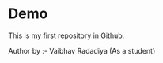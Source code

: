 # Demo
This is my first repository in Github.
<p>
  Author by :- Vaibhav Radadiya (As a student)
</p>
